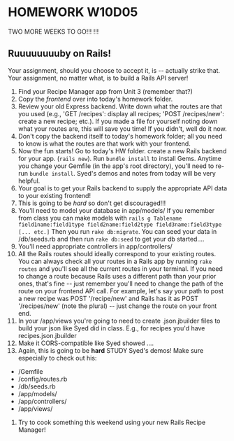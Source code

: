 # HOMEWORK W10D05

TWO MORE WEEKS TO GO!!! !!!

## Ruuuuuuuuby on Rails!

Your assignment, should you choose to accept it, is -- actually strike that. Your assignment, no matter what, is to build a Rails API server!

1. Find your Recipe Manager app from Unit 3 (remember that?)
1. Copy the *frontend* over into today's homework folder.
1. Review your old Express backend. Write down what the routes are that you used (e.g., 'GET /recipes': display all recipes; 'POST /recipes/new': create a new recipe; etc.). If you made a file for yourself noting down what your routes are, this will save you time! If you didn't, well do it now.
1. Don't copy the backend itself to today's homework folder; all you need to know is what the routes are that work with your frontend.
1. Now the fun starts! Go to today's HW folder. create a new Rails backend for your app. (`rails new`). Run `bundle install` to install Gems. Anytime you change your Gemfile (in the app's root directory), you'll need to re-run `bundle install`. Syed's demos and notes from today will be very helpful.
1. Your goal is to get your Rails backend to supply the appropriate API data to your existing frontend!
1. This is going to be *hard* so don't get discouraged!!!
1. You'll need to model your database in app/models/ If you remember from class you can make models with `rails g Tablename field1name:field1type field2name:field2type field3name:field3type [... etc.]` Then you run `rake db:migrate`. You can seed your data in /db/seeds.rb and then run `rake db:seed` to get your db started....
1. You'll need appropriate controllers in app/controllers/
1. All the Rails routes should ideally correspond to your existing routes. You can always check all your routes in a Rails app by running `rake routes` and you'll see all the current routes in your terminal. If you need to change a route because Rails uses a different path than your prior ones, that's fine -- just remember you'll need to change the path of the route on your frontend API call. For example, let's say your path to post a new recipe was POST '/recipe/new' and Rails has it as POST '/recipes/new' (note the plural) -- just change the route on your front end.
1. In your /app/views you're going to need to create .json.jbuilder files to build your json like Syed did in class. E.g., for recipes you'd have recipes.json.jbuilder
1. Make it CORS-compatible like Syed showed ....
1. Again, this is going to be **hard** STUDY Syed's demos! Make sure especially to check out his:
  * /Gemfile
  * /config/routes.rb
  * /db/seeds.rb
  * /app/models/
  * /app/controllers/
  * /app/views/
1. Try to cook something this weekend using your new Rails Recipe Manager!
